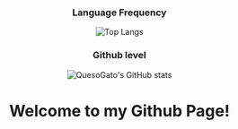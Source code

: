 <div align="center">

  ### Language Frequency

  ![Top Langs](https://github-readme-stats.vercel.app/api/top-langs/?username=queso-gato1355&layout=compact&theme=cobalt)

  ### Github level
  
  ![QuesoGato's GitHub stats](https://github-readme-stats.vercel.app/api?username=queso-gato1355&show_icons=true&theme=cobalt)

  # Welcome to my Github Page!

</div>


